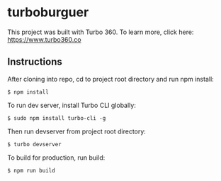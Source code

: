 # turboburguer

This project was built with Turbo 360. To learn more, click here: https://www.turbo360.co

## Instructions
After cloning into repo, cd to project root directory and run npm install:

```
$ npm install
```

To run dev server, install Turbo CLI globally:

```
$ sudo npm install turbo-cli -g
```

Then run devserver from project root directory:

```
$ turbo devserver
```

To build for production, run build:

```
$ npm run build
```


